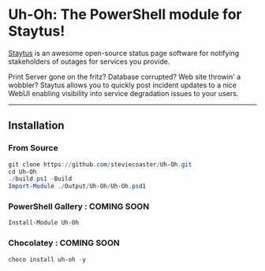 # Uh-Oh: The PowerShell module for Staytus!

[Staytus](http://staytus.co/) is an awesome open-source status page software for notifying stakeholders of outages for services you provide.

Print Server gone on the fritz? Database corrupted? Web site throwin' a wobbler? Staytus allows you to quickly post incident updates to a nice WebUI enabling visibility into service degradation issues to your users.

---

## Installation

### From Source

```powershell
git clone https://github.com/steviecoaster/Uh-Oh.git
cd Uh-Oh
./build.ps1 -Build
Import-Module ./Output/Uh-Oh/Uh-Oh.psd1
```

### PowerShell Gallery : COMING SOON

```powershell
Install-Module Uh-Oh
```

### Chocolatey : COMING SOON

```powershell
choco install uh-oh -y
```
